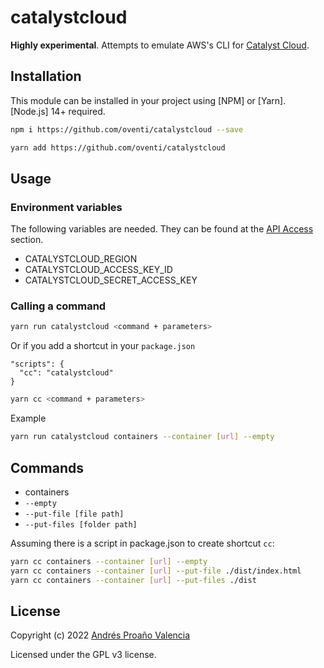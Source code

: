 # catalystcloud

**Highly experimental**. Attempts to emulate AWS's CLI for [Catalyst Cloud](https://catalystcloud.nz/).

## Installation

This module can be installed in your project using [NPM] or [Yarn]. [Node.js] 14+ required.

```sh
npm i https://github.com/oventi/catalystcloud --save
```

```sh
yarn add https://github.com/oventi/catalystcloud
```

## Usage

### Environment variables

The following variables are needed. They can be found at the [API Access](https://dashboard.cloud.catalyst.net.nz/project/api_access/) section.

- CATALYSTCLOUD_REGION
- CATALYSTCLOUD_ACCESS_KEY_ID
- CATALYSTCLOUD_SECRET_ACCESS_KEY

### Calling a command

```sh
yarn run catalystcloud <command + parameters>
```

Or if you add a shortcut in your `package.json`

```
"scripts": {
  "cc": "catalystcloud"
}
```

```sh
yarn cc <command + parameters>
```

Example

```sh
yarn run catalystcloud containers --container [url] --empty
```

## Commands

- containers
- `--empty`
- `--put-file [file path]`
- `--put-files [folder path]`

Assuming there is a script in package.json to create shortcut `cc`:

```sh
yarn cc containers --container [url] --empty
yarn cc containers --container [url] --put-file ./dist/index.html
yarn cc containers --container [url] --put-files ./dist
```

## License

Copyright (c) 2022 [Andrés Proaño Valencia](https://oventi.org)

Licensed under the GPL v3 license.
